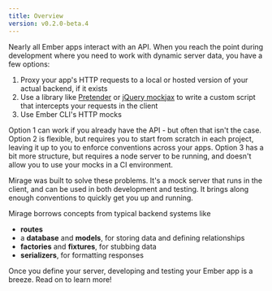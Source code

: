 ```yaml
---
title: Overview
version: v0.2.0-beta.4
---
```


Nearly all Ember apps interact with an API. When you reach the point during development where you need to work with dynamic server data, you have a few options:

  1. Proxy your app's HTTP requests to a local or hosted version of your actual backend, if it exists
  2. Use a library like [Pretender](https://github.com/trek/pretender) or [jQuery mockjax](https://github.com/jakerella/jquery-mockjax) to write a custom script that intercepts your requests in the client
  3. Use Ember CLI's HTTP mocks

Option 1 can work if you already have the API - but often that isn't the case. Option 2 is flexible, but requires you to start from scratch in each project, leaving it up to you to enforce conventions across your apps. Option 3 has a bit more structure, but requires a node server to be running, and doesn't allow you to use your mocks in a CI environment.

Mirage was built to solve these problems. It's a mock server that runs in the client, and can be used in both development and testing. It brings along enough conventions to quickly get you up and running.

Mirage borrows concepts from typical backend systems like

  - **routes**
  - a **database** and **models**, for storing data and defining relationships
  - **factories** and **fixtures**, for stubbing data
  - **serializers**, for formatting responses

Once you define your server, developing and testing your Ember app is a breeze. Read on to learn more!
